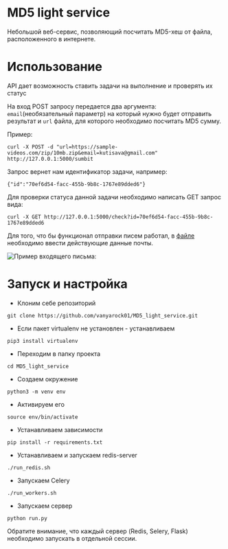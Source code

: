 # MD5 light service
Небольшой веб-сервис, позволяющий посчитать MD5-хеш от файла, расположенного в интернете.
# Использование
API дает возможность ставить задачи на выполнение и проверять их статус

На вход POST запросу передается два аргумента: `email`(необязательный параметр) на который нужно будет отправить результат и `url` файла, для которого необходимо посчитать MD5 сумму.

Пример:

`curl -X POST -d "url=https://sample-videos.com/zip/10mb.zip&email=kutisava@gmail.com" http://127.0.0.1:5000/sumbit`

Запрос вернет нам идентификатор задачи, например:

`{"id":"70ef6d54-facc-455b-9b8c-1767e89dded6"}`

Для проверки статуса данной задачи необходимо написать GET запрос вида:

`curl -X GET http://127.0.0.1:5000/check?id=70ef6d54-facc-455b-9b8c-1767e89dded6`

Для того, что бы функционал отправки писем работал, в  [файле](./app/mail_config.py) необходимо ввести действующие данные почты.

![Пример входящего письма:](https://i.imgur.com/Y6ceP8M.jpg)


# Запуск и настройка
* Клоним себе репозиторий

`git clone https://github.com/vanyarock01/MD5_light_service.git`

* Если пакет virtualenv не установлен - устанавливаем

`pip3 install virtualenv`

* Переходим в папку проекта

`cd MD5_light_service`

* Создаем окружение

`python3 -m venv env`
 
* Активируем его

`source env/bin/activate`

* Устанавливаем зависимости

`pip install -r requirements.txt`

* Устанавливаем и запускаем redis-server

`./run_redis.sh`

* Запускаем Celery

`./run_workers.sh`

* Запускаем сервер

`python run.py`  

Обратите внимание, что каждый сервер (Redis, Selery, Flask) необходимо запускать в отдельной сессии.
